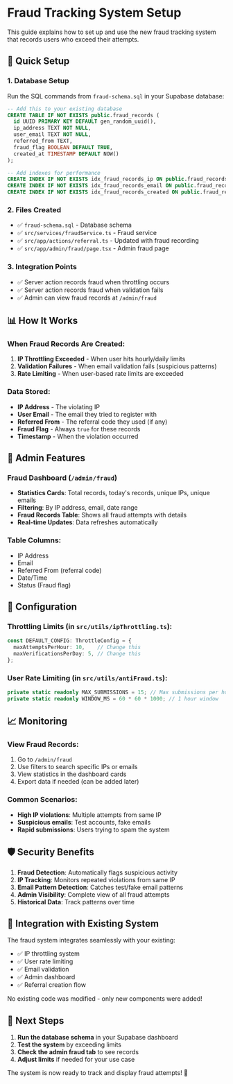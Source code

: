 # Fraud Tracking System Setup

This guide explains how to set up and use the new fraud tracking system that records users who exceed their attempts.

## 🚀 Quick Setup

### 1. Database Setup
Run the SQL commands from `fraud-schema.sql` in your Supabase database:

```sql
-- Add this to your existing database
CREATE TABLE IF NOT EXISTS public.fraud_records (
  id UUID PRIMARY KEY DEFAULT gen_random_uuid(),
  ip_address TEXT NOT NULL,
  user_email TEXT NOT NULL,
  referred_from TEXT,
  fraud_flag BOOLEAN DEFAULT TRUE,
  created_at TIMESTAMP DEFAULT NOW()
);

-- Add indexes for performance
CREATE INDEX IF NOT EXISTS idx_fraud_records_ip ON public.fraud_records(ip_address);
CREATE INDEX IF NOT EXISTS idx_fraud_records_email ON public.fraud_records(user_email);
CREATE INDEX IF NOT EXISTS idx_fraud_records_created ON public.fraud_records(created_at);
```

### 2. Files Created
- ✅ `fraud-schema.sql` - Database schema
- ✅ `src/services/fraudService.ts` - Fraud service
- ✅ `src/app/actions/referral.ts` - Updated with fraud recording
- ✅ `src/app/admin/fraud/page.tsx` - Admin fraud page

### 3. Integration Points
- ✅ Server action records fraud when throttling occurs
- ✅ Server action records fraud when validation fails
- ✅ Admin can view fraud records at `/admin/fraud`

## 📊 How It Works

### When Fraud Records Are Created:
1. **IP Throttling Exceeded** - When user hits hourly/daily limits
2. **Validation Failures** - When email validation fails (suspicious patterns)
3. **Rate Limiting** - When user-based rate limits are exceeded

### Data Stored:
- **IP Address** - The violating IP
- **User Email** - The email they tried to register with
- **Referred From** - The referral code they used (if any)
- **Fraud Flag** - Always `true` for these records
- **Timestamp** - When the violation occurred

## 🎯 Admin Features

### Fraud Dashboard (`/admin/fraud`)
- **Statistics Cards**: Total records, today's records, unique IPs, unique emails
- **Filtering**: By IP address, email, date range
- **Fraud Records Table**: Shows all fraud attempts with details
- **Real-time Updates**: Data refreshes automatically

### Table Columns:
- IP Address
- Email
- Referred From (referral code)
- Date/Time
- Status (Fraud flag)

## 🔧 Configuration

### Throttling Limits (in `src/utils/ipThrottling.ts`):
```typescript
const DEFAULT_CONFIG: ThrottleConfig = {
  maxAttemptsPerHour: 10,    // Change this
  maxVerificationsPerDay: 5, // Change this
};
```

### User Rate Limiting (in `src/utils/antiFraud.ts`):
```typescript
private static readonly MAX_SUBMISSIONS = 15; // Max submissions per hour
private static readonly WINDOW_MS = 60 * 60 * 1000; // 1 hour window
```

## 📈 Monitoring

### View Fraud Records:
1. Go to `/admin/fraud`
2. Use filters to search specific IPs or emails
3. View statistics in the dashboard cards
4. Export data if needed (can be added later)

### Common Scenarios:
- **High IP violations**: Multiple attempts from same IP
- **Suspicious emails**: Test accounts, fake emails
- **Rapid submissions**: Users trying to spam the system

## 🛡️ Security Benefits

1. **Fraud Detection**: Automatically flags suspicious activity
2. **IP Tracking**: Monitors repeated violations from same IP
3. **Email Pattern Detection**: Catches test/fake email patterns
4. **Admin Visibility**: Complete view of all fraud attempts
5. **Historical Data**: Track patterns over time

## 🔄 Integration with Existing System

The fraud system integrates seamlessly with your existing:
- ✅ IP throttling system
- ✅ User rate limiting
- ✅ Email validation
- ✅ Admin dashboard
- ✅ Referral creation flow

No existing code was modified - only new components were added!

## 🚀 Next Steps

1. **Run the database schema** in your Supabase dashboard
2. **Test the system** by exceeding limits
3. **Check the admin fraud tab** to see records
4. **Adjust limits** if needed for your use case

The system is now ready to track and display fraud attempts! 🎉 